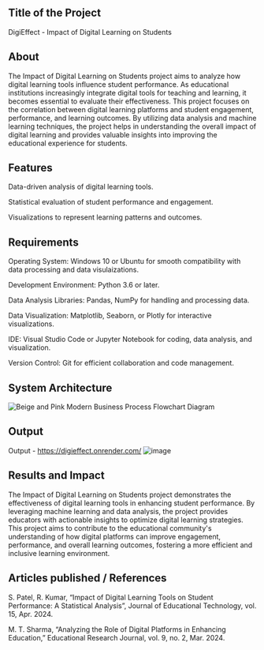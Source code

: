 ## Title of the Project
DigiEffect - Impact of Digital Learning on Students

## About
The Impact of Digital Learning on Students project aims to analyze how digital learning tools influence student performance. As educational institutions increasingly integrate digital tools for teaching and learning, it becomes essential to evaluate their effectiveness. This project focuses on the correlation between digital learning platforms and student engagement, performance, and learning outcomes. By utilizing data analysis and machine learning techniques, the project helps in understanding the overall impact of digital learning and provides valuable insights into improving the educational experience for students.

## Features

Data-driven analysis of digital learning tools.

Statistical evaluation of student performance and engagement.

Visualizations to represent learning patterns and outcomes.

## Requirements

Operating System: Windows 10 or Ubuntu for smooth compatibility with data processing and data visulaizations.

Development Environment: Python 3.6 or later.

Data Analysis Libraries: Pandas, NumPy for handling and processing data.

Data Visualization: Matplotlib, Seaborn, or Plotly for interactive visualizations.

IDE: Visual Studio Code or Jupyter Notebook for coding, data analysis, and visualization.

Version Control: Git for efficient collaboration and code management.

## System Architecture
![Beige and Pink Modern Business Process Flowchart Diagram](https://github.com/user-attachments/assets/e6a344f1-e472-4d8e-8f19-e7bfbc2322c1)

## Output

Output - https://digieffect.onrender.com/
![image](https://github.com/user-attachments/assets/0685ab4d-0e0d-4481-8d44-4d5e80c9cb49)


## Results and Impact
The Impact of Digital Learning on Students project demonstrates the effectiveness of digital learning tools in enhancing student performance. By leveraging machine learning and data analysis, the project provides educators with actionable insights to optimize digital learning strategies. This project aims to contribute to the educational community's understanding of how digital platforms can improve engagement, performance, and overall learning outcomes, fostering a more efficient and inclusive learning environment.

## Articles published / References

S. Patel, R. Kumar, “Impact of Digital Learning Tools on Student Performance: A Statistical Analysis”, Journal of Educational Technology, vol. 15, Apr. 2024.

M. T. Sharma, “Analyzing the Role of Digital Platforms in Enhancing Education,” Educational Research Journal, vol. 9, no. 2, Mar. 2024.





